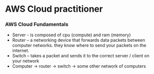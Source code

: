 # AWS Cloud practitioner
### AWS Cloud Fundamentals
-   Server - is composed of cpu (compute) and ram (memory)
-   Router – a networking device that forwards data packets between computer networks. they know where to send your packets on the internet.
-   Switch – takes a packet and sends it to the correct server / client on your network
- Computer -> router -> switch -> some other network of computers
